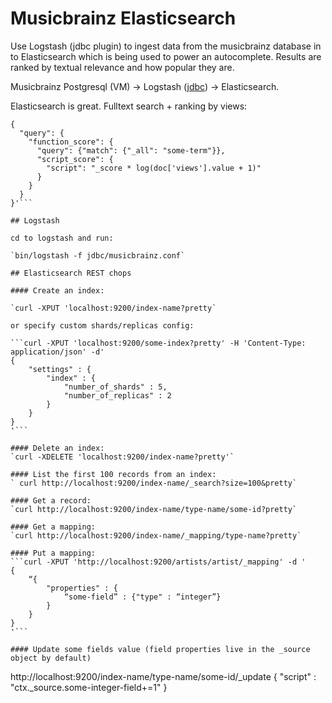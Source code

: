 # Musicbrainz Elasticsearch

Use Logstash (jdbc plugin) to ingest data from the musicbrainz database in to Elasticsearch which is being used to power an autocomplete. Results are ranked by textual relevance and how popular they are.

Musicbrainz Postgresql (VM) -> Logstash ([jdbc](https://www.elastic.co/blog/logstash-jdbc-input-plugin)) -> Elasticsearch.

Elasticsearch is great. Fulltext search + ranking by views:
```curl -XPOST http://localhost:9200/some-index/_search -d '
{
  "query": {
    "function_score": {
      "query": {"match": {"_all": "some-term"}},
      "script_score": {
        "script": "_score * log(doc['views'].value + 1)"
      }
    }
  }
}'```

## Logstash

cd to logstash and run:

`bin/logstash -f jdbc/musicbrainz.conf`

## Elasticsearch REST chops

#### Create an index:

`curl -XPUT 'localhost:9200/index-name?pretty`

or specify custom shards/replicas config:

```curl -XPUT 'localhost:9200/some-index?pretty' -H 'Content-Type: application/json' -d'
{
    "settings" : {
        "index" : {
            "number_of_shards" : 5,
            "number_of_replicas" : 2
        }
    }
}
'```

#### Delete an index:
`curl -XDELETE 'localhost:9200/index-name?pretty'`

#### List the first 100 records from an index:
` curl http://localhost:9200/index-name/_search?size=100&pretty`

#### Get a record:
`curl http://localhost:9200/index-name/type-name/some-id?pretty`

#### Get a mapping:
`curl http://localhost:9200/index-name/_mapping/type-name?pretty`

#### Put a mapping:
```curl -XPUT 'http://localhost:9200/artists/artist/_mapping' -d '
{
    “{
        "properties" : {
            “some-field” : {"type" : “integer”}
        }
    }
}
'```

#### Update some fields value (field properties live in the _source object by default)
```
http://localhost:9200/index-name/type-name/some-id/_update
{
   "script" : "ctx._source.some-integer-field+=1"
}
```
